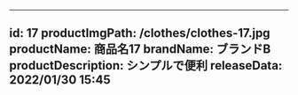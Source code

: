
---
id: 17
productImgPath: /clothes/clothes-17.jpg
productName: 商品名17
brandName: ブランドB
productDescription: シンプルで便利
releaseData: 2022/01/30 15:45
---
  